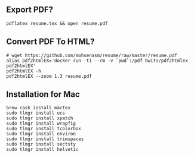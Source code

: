 ## Export PDF?

```
pdflatex resume.tex && open resume.pdf
```

## Convert PDF To HTML?

```
# wget https://github.com/mohsenasm/resume/raw/master/resume.pdf
alias pdf2htmlEX='docker run -ti --rm -v `pwd`:/pdf bwits/pdf2htmlex pdf2htmlEX'
pdf2htmlEX -h
pdf2htmlEX --zoom 1.3 resume.pdf
```

## Installation for Mac
```
brew cask install mactex
sudo tlmgr install ucs
sudo tlmgr install xpatch
sudo tlmgr install wrapfig
sudo tlmgr install tcolorbox
sudo tlmgr install environ
sudo tlmgr install trimspaces
sudo tlmgr install sectsty
sudo tlmgr install helvetic
```